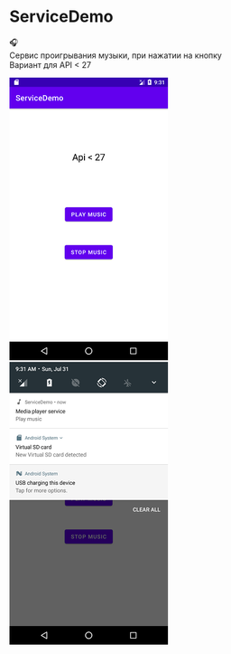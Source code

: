 # ServiceDemo
🎧  
Сервис проигрывания музыки, при нажатии на кнопку  
Вариант для API < 27

![Скриншот приложения](https://github.com/FrikoGad/ServiceDemo/raw/main/screenshots/1.png)  ![Скриншот приложения](https://github.com/FrikoGad/ServiceDemo/raw/main/screenshots/2.png)
